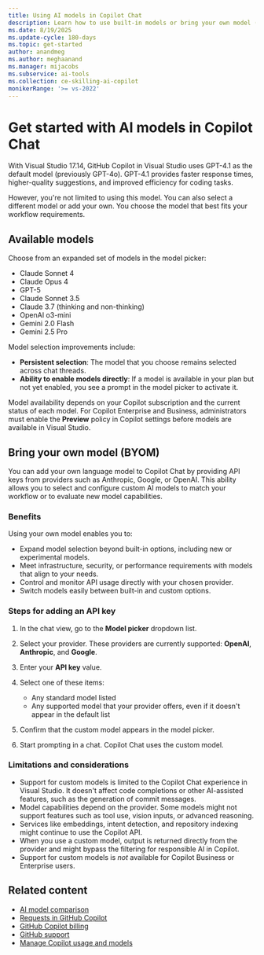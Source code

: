 ```yaml
---
title: Using AI models in Copilot Chat
description: Learn how to use built-in models or bring your own model (BYOM) in GitHub Copilot Chat for Visual Studio.
ms.date: 8/19/2025
ms.update-cycle: 180-days
ms.topic: get-started
author: anandmeg
ms.author: meghaanand
ms.manager: mijacobs
ms.subservice: ai-tools
ms.collection: ce-skilling-ai-copilot
monikerRange: '>= vs-2022'
---
```

# Get started with AI models in Copilot Chat

With Visual Studio 17.14, GitHub Copilot in Visual Studio uses GPT-4.1 as the default model (previously GPT-4o). GPT-4.1 provides faster response times, higher-quality suggestions, and improved efficiency for coding tasks.

However, you're not limited to using this model. You can also select a different model or add your own. You choose the model that best fits your workflow requirements.

## Available models

Choose from an expanded set of models in the model picker:

- Claude Sonnet 4
- Claude Opus 4
- GPT-5
- Claude Sonnet 3.5
- Claude 3.7 (thinking and non-thinking)
- OpenAI o3-mini
- Gemini 2.0 Flash
- Gemini 2.5 Pro

Model selection improvements include:

- **Persistent selection**: The model that you choose remains selected across chat threads.
- **Ability to enable models directly**: If a model is available in your plan but not yet enabled, you see a prompt in the model picker to activate it.

Model availability depends on your Copilot subscription and the current status of each model. For Copilot Enterprise and Business, administrators must enable the **Preview** policy in Copilot settings before models are available in Visual Studio.

## Bring your own model (BYOM)

You can add your own language model to Copilot Chat by providing API keys from providers such as Anthropic, Google, or OpenAI. This ability allows you to select and configure custom AI models to match your workflow or to evaluate new model capabilities.

### Benefits

Using your own model enables you to:

- Expand model selection beyond built-in options, including new or experimental models.
- Meet infrastructure, security, or performance requirements with models that align to your needs.
- Control and monitor API usage directly with your chosen provider.
- Switch models easily between built-in and custom options.

### Steps for adding an API key

1. In the chat view, go to the **Model picker** dropdown list.

1. Select your provider. These providers are currently supported: **OpenAI**, **Anthropic**, and **Google**.

1. Enter your **API key** value.

1. Select one of these items:

    - Any standard model listed
    - Any supported model that your provider offers, even if it doesn't appear in the default list

1. Confirm that the custom model appears in the model picker.

1. Start prompting in a chat. Copilot Chat uses the custom model.

### Limitations and considerations

- Support for custom models is limited to the Copilot Chat experience in Visual Studio. It doesn't affect code completions or other AI-assisted features, such as the generation of commit messages.
- Model capabilities depend on the provider. Some models might not support features such as tool use, vision inputs, or advanced reasoning.
- Services like embeddings, intent detection, and repository indexing might continue to use the Copilot API.
- When you use a custom model, output is returned directly from the provider and might bypass the filtering for responsible AI in Copilot.
- Support for custom models is *not* available for Copilot Business or Enterprise users.

## Related content

- [AI model comparison](https://docs.github.com/en/copilot/using-github-copilot/ai-models/choosing-the-right-ai-model-for-your-task)
- [Requests in GitHub Copilot](https://docs.github.com/copilot/managing-copilot/monitoring-usage-and-entitlements/about-premium-requests#premium-requests)
- [GitHub Copilot billing](https://docs.github.com/copilot/managing-copilot/managing-copilot-as-an-individual-subscriber/billing-and-payments/about-billing-for-individual-copilot-plans)
- [GitHub support](https://support.github.com/)
- [Manage Copilot usage and models](copilot-usage-and-models.md)
